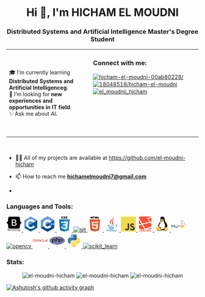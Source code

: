 <h1 align="center">Hi 👋, I'm HICHAM EL MOUDNI</h1>
<h3 align="center">Distributed Systems and Artificial Intelligence Master's Degree Student</h3>


<table>
<tr>
  <td valign="center">
    🎓 I’m currently learning <b>Distributed Systems and Artificial Intelligenceg</b>.<br>
    🎯 I’m looking for <b>new experiences and opportunities in IT field</b>.<br>
    ✨ Ask me about </b>AI<b>.
   </td>
  
   <td valign="center">
    <h3 align="left">Connect with me:</h3>
    <p align="left">
  <a href="https://linkedin.com/in/hicham-el-moudni-00ab80228/" target="blank"><img align="center" src="https://raw.githubusercontent.com/rahuldkjain/github-profile-readme-generator/master/src/images/icons/Social/linked-in-alt.svg" alt="hicham-el-moudni-00ab80228/" height="30" width="40" /></a>
<a href="https://stackoverflow.com/users/18048518/hicham-el-moudni" target="blank"><img align="center" src="https://raw.githubusercontent.com/rahuldkjain/github-profile-readme-generator/master/src/images/icons/Social/stack-overflow.svg" alt="18048518/hicham-el-moudni" height="30" width="40" /></a>
<a href="https://instagram.com/el_moudnii_hicham" target="blank"><img align="center" src="https://raw.githubusercontent.com/rahuldkjain/github-profile-readme-generator/master/src/images/icons/Social/instagram.svg" alt="el_moudnii_hicham" height="30" width="40" /></a>
      <p>&nbsp; </p><p> &nbsp;</p><p>&nbsp; </p>
</p>
     
   </td>
</tr>
</table></br>

- 👨‍💻 All of my projects are available at [https://github.com/el-moudni-hicham
](https://github.com/el-moudni-hicham
)

- 📫 How to reach me **hichamelmoudni7@gmail.com**
- 
<h3 align="left">Languages and Tools:</h3>
<p align="left"> <a href="https://getbootstrap.com" target="_blank" rel="noreferrer"> <img src="https://raw.githubusercontent.com/devicons/devicon/master/icons/bootstrap/bootstrap-plain-wordmark.svg" alt="bootstrap" width="40" height="40"/> </a> <a href="https://www.cprogramming.com/" target="_blank" rel="noreferrer"> <img src="https://raw.githubusercontent.com/devicons/devicon/master/icons/c/c-original.svg" alt="c" width="40" height="40"/> </a> <a href="https://www.w3schools.com/cpp/" target="_blank" rel="noreferrer"> <img src="https://raw.githubusercontent.com/devicons/devicon/master/icons/cplusplus/cplusplus-original.svg" alt="cplusplus" width="40" height="40"/> </a> <a href="https://www.w3schools.com/css/" target="_blank" rel="noreferrer"> <img src="https://raw.githubusercontent.com/devicons/devicon/master/icons/css3/css3-original-wordmark.svg" alt="css3" width="40" height="40"/> </a> <a href="https://git-scm.com/" target="_blank" rel="noreferrer"> <img src="https://www.vectorlogo.zone/logos/git-scm/git-scm-icon.svg" alt="git" width="40" height="40"/> </a> <a href="https://www.w3.org/html/" target="_blank" rel="noreferrer"> <img src="https://raw.githubusercontent.com/devicons/devicon/master/icons/html5/html5-original-wordmark.svg" alt="html5" width="40" height="40"/> </a> <a href="https://www.java.com" target="_blank" rel="noreferrer"> <img src="https://raw.githubusercontent.com/devicons/devicon/master/icons/java/java-original.svg" alt="java" width="40" height="40"/> </a> <a href="https://developer.mozilla.org/en-US/docs/Web/JavaScript" target="_blank" rel="noreferrer"> <img src="https://raw.githubusercontent.com/devicons/devicon/master/icons/javascript/javascript-original.svg" alt="javascript" width="40" height="40"/> </a> <a href="https://laravel.com/" target="_blank" rel="noreferrer"> <img src="https://raw.githubusercontent.com/devicons/devicon/master/icons/laravel/laravel-plain-wordmark.svg" alt="laravel" width="40" height="40"/> </a> <a href="https://www.linux.org/" target="_blank" rel="noreferrer"> <img src="https://raw.githubusercontent.com/devicons/devicon/master/icons/linux/linux-original.svg" alt="linux" width="40" height="40"/> </a> <a href="https://www.mysql.com/" target="_blank" rel="noreferrer"> <img src="https://raw.githubusercontent.com/devicons/devicon/master/icons/mysql/mysql-original-wordmark.svg" alt="mysql" width="40" height="40"/> </a> <a href="https://opencv.org/" target="_blank" rel="noreferrer"> <img src="https://www.vectorlogo.zone/logos/opencv/opencv-icon.svg" alt="opencv" width="40" height="40"/> </a> <a href="https://www.oracle.com/" target="_blank" rel="noreferrer"> <img src="https://raw.githubusercontent.com/devicons/devicon/master/icons/oracle/oracle-original.svg" alt="oracle" width="40" height="40"/> </a> <a href="https://www.php.net" target="_blank" rel="noreferrer"> <img src="https://raw.githubusercontent.com/devicons/devicon/master/icons/php/php-original.svg" alt="php" width="40" height="40"/> </a> <a href="https://www.python.org" target="_blank" rel="noreferrer"> <img src="https://raw.githubusercontent.com/devicons/devicon/master/icons/python/python-original.svg" alt="python" width="40" height="40"/> </a> <a href="https://scikit-learn.org/" target="_blank" rel="noreferrer"> <img src="https://upload.wikimedia.org/wikipedia/commons/0/05/Scikit_learn_logo_small.svg" alt="scikit_learn" width="40" height="40"/> </a> </p>

<h3 align="left">Stats:</h3>
<p align="center"> 
<img width="43%" src="https://github-readme-stats.vercel.app/api/top-langs?username=el-moudni-hicham&show_icons=true&theme=dracula&title_color=ff8000&text_color=ffffff&bg_color=6a6a6a&locale=en&layout=compact&hide_border=true" alt="el-moudni-hicham" /> <img width="48%" src="https://github-readme-stats.vercel.app/api?username=el-moudni-hicham&show_icons=true&theme=dracula&title_color=ff8000&text_color=ffffff&bg_color=6a6a6a&locale=en&hide_border=true" alt="el-moudni-hicham" />
<img width="48%" src="https://github-readme-streak-stats.herokuapp.com/?user=el-moudni-hicham&theme=highcontrast&hide_border=true" alt="el-moudni-hicham"/>
</p>

[![Ashutosh's github activity graph](https://github-readme-activity-graph.cyclic.app/graph?username=el-moudni-hicham&bg_color=030303&color=29d64b&line=18c964&point=403d3d&area=true&hide_border=true)](https://github.com/ashutosh00710/github-readme-activity-graph)
<!-- BLOG-POST-LIST:START -->
<!-- BLOG-POST-LIST:END -->

